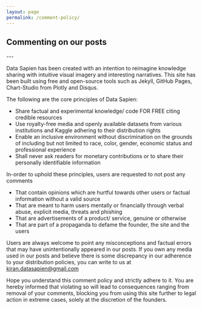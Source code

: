 ```yaml
---
layout: page
permalink: /comment-policy/
---
```


<h2>Commenting on our posts</h2>
---
<br>

Data Sapien has been created with an intention to reimagine knowledge sharing with intuitive visual imagery and interesting narratives. This site has been built using free and open-source tools such as Jekyll, GitHub Pages, Chart-Studio from Plotly and Disqus. 

The following are the core principles of Data Sapien:
* Share factual and experimental knowledge/ code FOR FREE citing credible resources
* Use royalty-free media and openly available datasets from various institutions and Kaggle adhering to their distribution rights
* Enable an inclusive environment without discrimination on the grounds of including but not limited to race, color, gender, economic status and professional experience
* Shall never ask readers for monetary contributions or to share their personally identifiable information

In-order to uphold these principles, users are requested to not post any comments
* That contain opinions which are hurtful towards other users or factual information without a valid source
* That are meant to harm users mentally or financially through verbal abuse, explicit media, threats and phishing
* That are advertisements of a product/ service, genuine or otherwise
* That are part of a propaganda to defame the founder, the site and the users 

Users are always welcome to point any misconceptions and factual errors that may have unintentionally appeared in our posts. If you own any media used in our posts and believe there is some discrepancy in our adherence to your distribution policies, you can write to us at kiran.datasapien@gmail.com

Hope you understand this comment policy and strictly adhere to it. You are hereby informed that violating so will lead to consequences ranging from removal of your comments, blocking you from using this site further to legal action in extreme cases, solely at the discretion of the founders. 